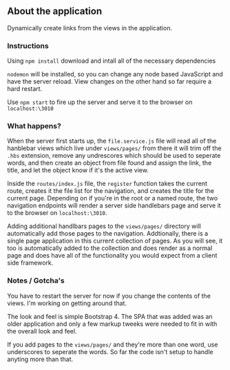 ## About the application

Dynamically create links from the views in the application.

### Instructions

Using `npm install` download and intall all of the necessary dependencies

`nodemon` will be installed, so you can change any node based JavaScript and have the server reload. View changes on the other hand
so far require a hard restart.

Use `npm start` to fire up the server and serve it to the browser on `localhost:\3010`

### What happens?

When the server first starts up, the `file.service.js` file will read all of the hanblebar views which live under `views/pages/` from there
it will trim off the `.hbs` extension, remove any undrescores which should be used to seperate words, and then create an object from file
found and assign the link, the title, and let the object know if it's the active view.

Inside the `routes/index.js` file, the `register` function takes the current route, creates it the file list for the navigation, and creates the
title for the current page. Depending on if you're in the root or a named route, the two navigation endpoints will render a server side handlebars
page and serve it to the browser on `localhost:\3010`.

Adding additional handlbars pages to the `views/pages/` directory will automatically add those pages to the navigation. Addtionally, there is a
single page application in this current collection of pages. As you will see, it too is automatically added to the collection and does render
as a normal page and does have all of the functionality you would expect from a client side framework.

### Notes / Gotcha's

You have to restart the server for now if you change the contents of the views. I'm working on getting around that.

The look and feel is simple Bootstrap 4. The SPA that was added was an older application and only a few markup tweeks were needed to fit in with the
overall look and feel.

If you add pages to the `views/pages/` and they're more than one word, use underscores to seperate the words. So far the code isn't setup to handle anyting more
than that.
